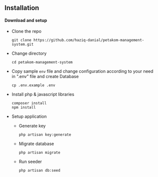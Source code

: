 ## Installation
#### Download and setup

- Clone the repo
   ```
   git clone https://github.com/haziq-danial/petakom-management-system.git
   ```
- Change directory
    ```
    cd petakom-management-system
    ```
- Copy sample `env` file and change configuration according to your need in ".env" file and create Database
    ```
    cp .env.example .env
    ```
- Install php & javascript libraries
    ```
    composer install
    npm install
    ```
- Setup application
    
    - Generate key
       ```
       php artisan key:generate
       ```
    - Migrate database
       ```
       php artisan migrate
       ```    
    - Run seeder
        ```
        php artisan db:seed
        ```
